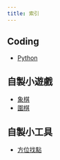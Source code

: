 ```yaml
---
title: 索引
---
```


## Coding
- [Python](pythonnote)

## 自製小遊戲
- [象棋](Chess)
- [圍棋](Gobang)

## 自製小工具
- [方位找點](facingtopos)